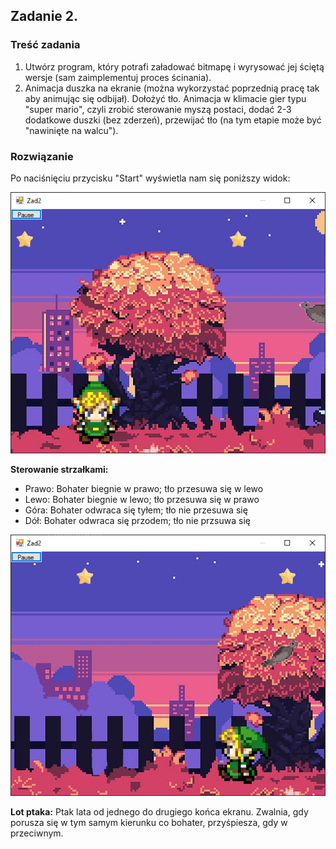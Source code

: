 ## Zadanie 2.

### Treść zadania
1) Utwórz program, który potrafi załadować bitmapę i wyrysować jej ściętą wersje (sam
zaimplementuj proces ścinania).
2) Animacja duszka na ekranie (można wykorzystać poprzednią pracę tak aby animując się
odbijał). Dołożyć tło. Animacja w klimacie gier typu "super mario", czyli zrobić sterowanie
myszą postaci, dodać 2-3 dodatkowe duszki (bez zderzeń), przewijać tło (na tym etapie
może być "nawinięte na walcu").

### Rozwiązanie
Po naciśnięciu przycisku "Start" wyświetla nam się poniższy widok:

![Start](grafiki/screen1.png) 

**Sterowanie strzałkami:**
- Prawo: Bohater biegnie w prawo; tło przesuwa się w lewo
- Lewo: Bohater biegnie w lewo; tło przesuwa się w prawo
- Góra: Bohater odwraca się tyłem; tło nie przesuwa się
- Dół: Bohater odwraca się przodem; tło nie przsuwa się

![Biegnij](grafiki/screen2.png)

**Lot ptaka:**
Ptak lata od jednego do drugiego końca ekranu. Zwalnia, gdy porusza się w tym samym kierunku co bohater, przyśpiesza, gdy w przeciwnym.

